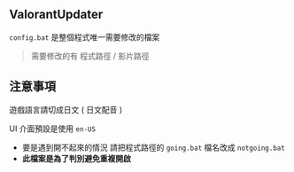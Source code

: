 ## ValorantUpdater
```config.bat``` 是整個程式唯一需要修改的檔案
> 需要修改的有 程式路徑 / 影片路徑

## 注意事項
遊戲語言請切成日文 ( 日文配音 )

UI 介面預設是使用 ```en-US```

- 要是遇到開不起來的情況 請把程式路徑的 ```going.bat``` 檔名改成 ```notgoing.bat```
- **此檔案是為了判別避免重複開啟**
